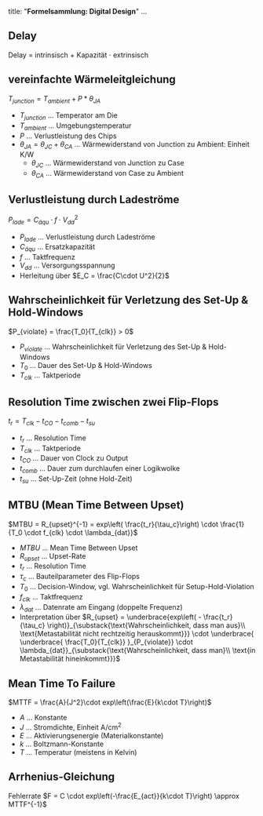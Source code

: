 
title: "**Formelsammlung: Digital Design**"
...


## Delay

Delay $=$ intrinsisch $+$ Kapazität $\cdot$ extrinsisch

## vereinfachte Wärmeleitgleichung
$T_{junction} = T_{ambient} + P * \theta_{JA}$

* $T_{junction}$ ... Temperator am Die
* $T_{ambient}$ ... Umgebungstemperatur
* $P$ ... Verlustleistung des Chips
* $\theta_{JA} = \theta_{JC}+\theta_{CA}$ ... Wärmewiderstand von Junction zu Ambient: Einheit K/W
	* $\theta_{JC}$ ... Wärmewiderstand von Junction zu Case
	* $\theta_{CA}$ ... Wärmewiderstand von Case zu Ambient
		
## Verlustleistung durch Ladeströme
$P_{lade} = C_{äqu} \cdot f \cdot V_{dd}^2$

* $P_{lade}$ ... Verlustleistung durch Ladeströme
* $C_{äqu}$ ... Ersatzkapazität
* $f$ ... Taktfrequenz
* $V_{dd}$ ... Versorgungsspannung
* Herleitung über $E_C = \frac{C\cdot U^2}{2}$

## Wahrscheinlichkeit für Verletzung des Set-Up & Hold-Windows
$P_{violate} = \frac{T_0}{T_{clk}} > 0$

* $P_{violate}$ ... Wahrscheinlichkeit für Verletzung des Set-Up & Hold-Windows
* $T_0$ ... Dauer des Set-Up & Hold-Windows
* $T_{clk}$ ... Taktperiode

## Resolution Time zwischen zwei Flip-Flops
$t_r = T_{clk} - t_{CO} - t_{comb} - t_{su}$

* $t_r$ ... Resolution Time
* $T_{clk}$ ... Taktperiode
* $t_{CO}$ ... Dauer von Clock zu Output
* $t_{comb}$ ... Dauer zum durchlaufen einer Logikwolke
* $t_{su}$ ... Set-Up-Zeit (ohne Hold-Zeit)

## MTBU (Mean Time Between Upset)
$MTBU = R_{upset}^{-1} = exp\left( \frac{t_r}{\tau_c}\right) \cdot \frac{1}{T_0 \cdot f_{clk} \cdot \lambda_{dat}}$

* $MTBU$ ... Mean Time Between Upset
* $R_{upset}$ ... Upset-Rate
* $t_r$ ... Resolution Time
* $\tau_c$ ... Bauteilparameter des Flip-Flops
* $T_0$ ... Decision-Window, vgl. Wahrscheinlichkeit für Setup-Hold-Violation
* $f_{clk}$ ... Taktfrequenz
* $\lambda_{dat}$ ... Datenrate am Eingang (doppelte Frequenz)
* Interpretation über $R_{upset} = \underbrace{exp\left( - \frac{t_r}{\tau_c} \right)}_{\substack{\text{Wahrscheinlichkeit, dass man aus}\\ \text{Metastabilität nicht rechtzeitig herauskommt}}} \cdot \underbrace{ \underbrace{ \frac{T_0}{T_{clk}} }_{P_{violate}} \cdot \lambda_{dat}}_{\substack{\text{Wahrscheinlichkeit, dass man}\\ \text{in Metastabilität hineinkommt}}}$

## Mean Time To Failure
$MTTF = \frac{A}{J^2}\cdot exp\left(\frac{E}{k\cdot T}\right)$

* $A$ ... Konstante
* $J$ ... Stromdichte, Einheit A/cm$^2$
* $E$ ... Aktivierungsenergie (Materialkonstante)
* $k$ ... Boltzmann-Konstante
* $T$ ... Temperatur (meistens in Kelvin)

## Arrhenius-Gleichung
Fehlerrate $F = C \cdot exp\left(-\frac{E_{act}}{k\cdot T}\right) \approx MTTF^{-1}$
